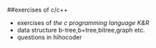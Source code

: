 ##exercises of c/c++
* exercises of *the c programming language K&R*
* data structure b-tree,b+tree,bitree,graph etc.
* questions in hihocoder